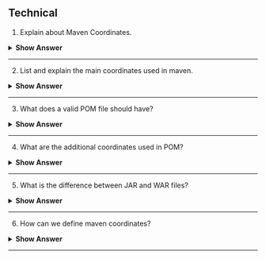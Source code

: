 ## Technical 

1. Explain about Maven Coordinates.

<details><summary> <b> Show Answer </b></summary>

-  Maven coordinates helps us to uniquely identify a project, a dependency or a plugin defined in `pom.xml` file. Based on the combination of a group identifier, an artifact and the version of project.
-  **For example:** If you want to include any library dependency in `pom.xml` file, you have to define the _Maven coordinates_. i.e., - `groupId` , `artifactId` and `version` of that dependency. Below, we have `mysql-connector-java` dependency with maven coordinates.
```xml
<!-- MySQL database driver -->
<dependency>
	<groupId>mysql</groupId>
	<artifactId>mysql-connector-java</artifactId>
	<version>5.1.9</version>
</dependency>
```
</details>

---

2. List and explain the main coordinates used in maven.

<details><summary> <b> Show Answer </b></summary>

- `groupId`- Is the way of grouping different maven artifacts.
- `artifactId` - Is the way of identifying the artifact.(Like JAR, WAR)
- `version` - Particular release of the project, denotes different versions in same artifacts and same repository.
- <b>Example</b> for the coordinates explained above	
	<img width="930" alt="Capture" src="https://user-images.githubusercontent.com/92523245/183573496-fe0e3b37-7998-4fe1-a8f2-296a64c98e7a.PNG">


</details>

---

3. What does a valid POM file should have?

<details><summary> <b> Show Answer </b></summary>

- A valid POM file should have group identifier, artifact and version. Group id and version can also be inherited from parent POM file.

</details>

---

4. What are the additional coordinates used in POM?

<details><summary> <b> Show Answer </b></summary>

- There are two additional coordinates used in maven but not to uniquely identify the project.
	- **Packaging** - Which defines the project type (WAR,JAR).
	- **Classifiers** - Which is used to distinguish between the artifacts created for two versions.


</details>

---

5. What is the difference between JAR and WAR files?

<details><summary> <b> Show Answer </b></summary>

- A project with packaging set to JAR will give jar archive. (Java file).
- Whereas one with WAR produces a web application.

</details>

---

6. How can we define maven coordinates?

<details><summary> <b> Show Answer </b></summary>

`groupId:artifactId:packaging:version` - through which will express the dependencies of a project in POM file.

</details>

---


